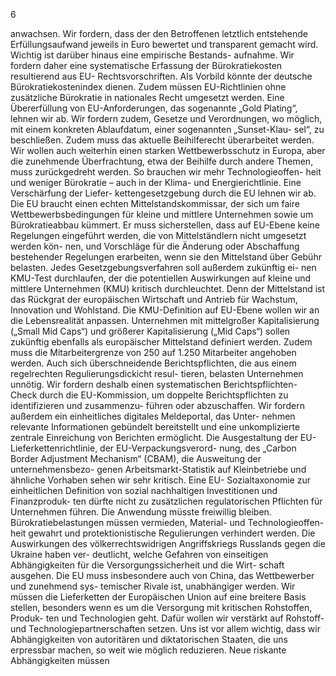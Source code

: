  
6 
 
anwachsen. Wir fordern, dass der den Betroffenen letztlich entstehende Erfüllungsaufwand jeweils in 
Euro bewertet und transparent gemacht wird. Wichtig ist darüber hinaus eine empirische Bestands-
aufnahme. Wir fordern daher eine systematische Erfassung der Bürokratiekosten resultierend aus EU-
Rechtsvorschriften. Als Vorbild könnte der deutsche Bürokratiekostenindex dienen. Zudem müssen 
EU-Richtlinien ohne zusätzliche Bürokratie in nationales Recht umgesetzt werden. Eine Übererfüllung 
von EU-Anforderungen, das sogenannte „Gold Plating“, lehnen wir ab. Wir fordern zudem, Gesetze 
und Verordnungen, wo möglich, mit einem konkreten Ablaufdatum, einer sogenannten „Sunset-Klau-
sel“, zu beschließen. Zudem muss das aktuelle Beihilferecht überarbeitet werden. Wir wollen auch 
weiterhin einen starken Wettbewerbsschutz in Europa, aber die zunehmende Überfrachtung, etwa der 
Beihilfe durch andere Themen, muss zurückgedreht werden. So brauchen wir mehr Technologieoffen-
heit und weniger Bürokratie – auch in der Klima- und Energierichtlinie. Eine Verschärfung der Liefer-
kettengesetzgebung durch die EU lehnen wir ab. 
Die EU braucht einen echten Mittelstandskommissar, der sich um faire Wettbewerbsbedingungen für 
kleine und mittlere Unternehmen sowie um Bürokratieabbau kümmert. Er muss sicherstellen, dass auf 
EU-Ebene keine Regelungen eingeführt werden, die von Mittelständlern nicht umgesetzt werden kön-
nen, und Vorschläge für die Änderung oder Abschaffung bestehender Regelungen erarbeiten, wenn 
sie den Mittelstand über Gebühr belasten. Jedes Gesetzgebungsverfahren soll außerdem zukünftig ei-
nen KMU-Test durchlaufen, der die potentiellen Auswirkungen auf kleine und mittlere Unternehmen 
(KMU) kritisch durchleuchtet. Denn der Mittelstand ist das Rückgrat der europäischen Wirtschaft und 
Antrieb für Wachstum, Innovation und Wohlstand. Die KMU-Definition auf EU-Ebene wollen wir an 
die Lebensrealität anpassen. Unternehmen mit mittelgroßer Kapitalisierung („Small Mid Caps“) und 
größerer Kapitalisierung („Mid Caps“) sollen zukünftig ebenfalls als europäischer Mittelstand definiert 
werden. Zudem muss die Mitarbeitergrenze von 250 auf 1.250 Mitarbeiter angehoben werden. 
Auch sich überschneidende Berichtspflichten, die aus einem regelrechten Regulierungsdickicht resul-
tieren, belasten Unternehmen unnötig. Wir fordern deshalb einen systematischen Berichtspflichten-
Check durch die EU-Kommission, um doppelte Berichtspflichten zu identifizieren und zusammenzu-
führen oder abzuschaffen. Wir fordern außerdem ein einheitliches digitales Meldeportal, das Unter-
nehmen relevante Informationen gebündelt bereitstellt und eine unkomplizierte zentrale Einreichung 
von Berichten ermöglicht. Die Ausgestaltung der EU-Lieferkettenrichtlinie, der EU-Verpackungsverord-
nung, des „Carbon Border Adjustment Mechanism“ (CBAM), die Ausweitung der unternehmensbezo-
genen Arbeitsmarkt-Statistik auf Kleinbetriebe und ähnliche Vorhaben sehen wir sehr kritisch. Eine EU-
Sozialtaxonomie zur einheitlichen Definition von sozial nachhaltigen Investitionen und Finanzproduk-
ten dürfte nicht zu zusätzlichen regulatorischen Pflichten für Unternehmen führen. Die Anwendung 
müsste freiwillig bleiben. Bürokratiebelastungen müssen vermieden, Material- und Technologieoffen-
heit gewahrt und protektionistische Regulierungen verhindert werden. 
Die Auswirkungen des völkerrechtswidrigen Angriffskriegs Russlands gegen die Ukraine haben ver-
deutlicht, welche Gefahren von einseitigen Abhängigkeiten für die Versorgungssicherheit und die Wirt-
schaft ausgehen. Die EU muss insbesondere auch von China, das Wettbewerber und zunehmend sys-
temischer Rivale ist, unabhängiger werden. Wir müssen die Lieferketten der Europäischen Union auf 
eine breitere Basis stellen, besonders wenn es um die Versorgung mit kritischen Rohstoffen, Produk-
ten und Technologien geht. Dafür wollen wir verstärkt auf Rohstoff- und Technologiepartnerschaften 
setzen. Uns ist vor allem wichtig, dass wir Abhängigkeiten von autoritären und diktatorischen Staaten, 
die uns erpressbar machen, so weit wie möglich reduzieren. Neue riskante Abhängigkeiten müssen 
